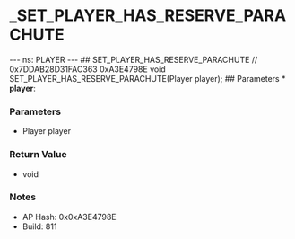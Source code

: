 # _SET_PLAYER_HAS_RESERVE_PARACHUTE

--- ns: PLAYER --- ## SET_PLAYER_HAS_RESERVE_PARACHUTE  // 0x7DDAB28D31FAC363 0xA3E4798E void SET_PLAYER_HAS_RESERVE_PARACHUTE(Player player);   ## Parameters * **player**:

### Parameters
* Player player

### Return Value
* void

### Notes
* AP Hash: 0x0xA3E4798E
* Build: 811

